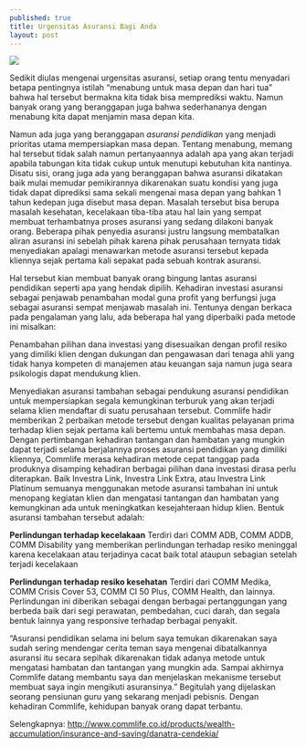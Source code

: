 ```yaml
---
published: true
title: Urgensitas Asuransi Bagi Anda
layout: post
---
```

<img src="http://www.brimg.net/images/slideshows/insurance/2015/free-insurance-policies/1-intro.jpg">

Sedikit diulas mengenai urgensitas asuransi, setiap orang tentu menyadari betapa pentingnya istilah “menabung untuk masa depan dan hari tua” bahwa hal tersebut bermakna kita tidak bisa memprediksi waktu. Namun banyak orang yang beranggapan juga bahwa sederhananya dengan menabung kita dapat menjamin masa depan kita.

 Namun ada juga yang beranggapan <i>asuransi pendidikan</i> yang menjadi prioritas utama mempersiapkan masa depan. Tentang menabung, memang hal tersebut tidak salah namun pertanyaannya adalah apa yang akan terjadi apabila tabungan kita tidak cukup untuk menutupi kebutuhan kita nantinya. Disatu sisi, orang juga ada yang beranggapan bahwa asuransi dikatakan baik mulai memudar pemikirannya dikarenakan suatu kondisi yang juga tidak dapat diprediksi sama sekali mengenai masa depan yang bahkan 1 tahun kedepan juga disebut masa depan. Masalah tersebut bisa berupa masalah kesehatan, kecelakaan tiba-tiba atau hal lain yang sempat membuat terhambatnya proses asuransi yang sedang dilakoni banyak orang. Beberapa pihak penyedia asuransi justru langsung membatalkan aliran asuransi ini sebelah pihak karena pihak perusahaan ternyata tidak menyediakan apalagi menawarkan metode asuransi tersebut kepada kliennya sejak pertama kali sepakat pada sebuah kontrak asuransi.
 
Hal tersebut kian membuat banyak orang bingung lantas asuransi pendidikan seperti apa yang hendak dipilih. Kehadiran investasi asuransi sebagai penjawab penambahan modal guna profit yang berfungsi juga sebagai asuransi sempat menjawab masalah ini. Tentunya dengan berkaca pada pengalaman yang lalu, ada beberapa hal yang diperbaiki pada metode ini misalkan:

Penambahan pilihan dana investasi yang disesuaikan dengan profil resiko yang dimiliki klien dengan dukungan dan pengawasan dari tenaga ahli yang tidak hanya kompeten di manajemen atau keuangan saja namun juga seara psikologis dapat mendukung klien.

Menyediakan asuransi tambahan sebagai pendukung asuransi pendidikan untuk mempersiapkan segala kemungkinan terburuk yang akan terjadi selama klien mendaftar di suatu perusahaan tersebut.
Commlife hadir memberikan 2 perbaikan metode tersebut dengan kualitas pelayanan prima terhadap klien sejak pertama kali bertemu untuk membahas masa depan. Dengan pertimbangan kehadiran tantangan dan hambatan yang mungkin dapat terjadi selama berjalannya proses asuransi pendidikan yang dimiliki kliennya, Commlife merasa kehadiran metode cepat tanggap pada produknya disamping kehadiran berbagai pilihan dana investasi dirasa perlu diterapkan. Baik Investra Link, Investra Link Extra, atau Investra Link Platinum semuanya menggunakan metode asuransi tambahan ini untuk menopang kegiatan klien dan mengatasi tantangan dan hambatan yang kemungkinan ada untuk meningkatkan kesejahteraan hidup klien. Bentuk asuransi tambahan tersebut adalah:

<b>Perlindungan terhadap kecelakaan</b>
Terdiri dari COMM ADB, COMM ADDB, COMM Disability yang memberikan perlindungan terhadap resiko meninggal karena kecelakaan atau terjadinya cacat baik total ataupun sebagian setelah terjadi kecelakaan

<b>Perlindungan terhadap resiko kesehatan</b>
Terdiri dari COMM Medika, COMM Crisis Cover 53, COMM CI 50 Plus, COMM Health, dan lainnya. Perlindungan ini diberikan sebagai dengan berbagai pertanggungan yang berbeda baik dari segi perawatan, pembedahan, cuci darah, dan segala bentuk lainnya yang responsive terhadap berbagai penyakit.
 
“Asuransi pendidikan selama ini belum saya temukan dikarenakan saya sudah sering mendengar cerita teman saya mengenai dibatalkannya asuransi itu secara sepihak dikarenakan tidak adanya metode untuk mengatasi hambatan dan tantangan yang mungkin ada. Sampai akhirnya Commlife datang membantu saya dan menjelaskan mekanisme tersebut membuat saya ingin mengikuti asuransinya.” Begitulah yang dijelaskan seorang pensiunan guru yang sekarang menjadi pebisnis. Dengan kehadiran Commlife, kehidupan banyak orang dapat terbantu.
 
Selengkapnya: <a href="http://www.commlife.co.id/products/wealth-accumulation/insurance-and-saving/danatra-cendekia/">http://www.commlife.co.id/products/wealth-accumulation/insurance-and-saving/danatra-cendekia/</a>